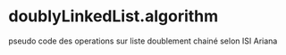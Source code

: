 # doublyLinkedList.algorithm
pseudo code des operations sur liste doublement chainé selon ISI Ariana
